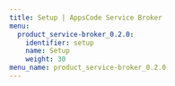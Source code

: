 ```yaml
---
title: Setup | AppsCode Service Broker
menu:
  product_service-broker_0.2.0:
    identifier: setup
    name: Setup
    weight: 30
menu_name: product_service-broker_0.2.0
---
```

